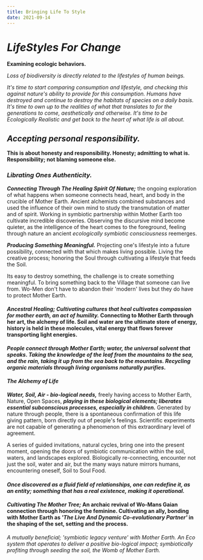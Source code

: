 ```yaml
---
title: Bringing Life To Style
date: 2021-09-14
---
```


# *LifeStyles For Change*

**Examining ecologic behaviors.**

*Loss of biodiversity is directly related to the lifestyles of human beings.*

*It's time to start comparing consumption and lifestyle, and checking this against nature's ability to provide for this consumption. Humans have destroyed and continue to destroy the habitats of species on a daily basis. It's time to own up to the realities of what that translates to for the generations to come, aesthetically and otherwise. It's time to be *Ecologically Realistic* and get back to the *heart* of what *life* is all about.*

## *Accepting personal responsibility.*

**This is about honesty and responsibility. Honesty; admitting to what is. Responsibility; not blaming someone else.**

### *Librating Ones Authenticity.*

***Connecting Through The Healing Spirit Of Nature;*** the ongoing exploration of what happens when someone connects head, heart, and body in the crucible of Mother Earth. Ancient alchemists combined substances and used the influence of their own mind to study the transmutation of matter and of spirit. Working in symbiotic partnership within Mother Earth too cultivate incredible discoveries. Observing the discursive mind become quieter, as the intelligence of the heart comes to the foreground, feeling through nature an ancient *ecologically symbiotic consciousness* reemerges.

***Producing Something Meaningful.*** Projecting one's lifestyle into a future possibility, connected with that which makes living possible. Living the creative process; honoring the Soul through cultivating a lifestyle that feeds the Soil.

Its easy to destroy something, the challenge is to create something meaningful. To bring something back to the Village that someone can live from. Wo-Men don't have to abandon their 'modern' lives but they do have to protect Mother Earth.

#### *Ancestral Healing; Cultivating cultures that heal cultivates compassion for mother earth, an act of humility.* Connecting to Mother Earth through her art, the alchemy of life. Soil and water are the ultimate store of energy, history is held in these molecules, vital energy that flows forever transporting light energies.

***People connect through Mother Earth; water, the universal solvent that speaks. Taking the knowledge of the leaf from the mountains to the sea, and the rain, taking it up from the sea back to the mountains. Recycling organic materials through living organisms naturally purifies.***

#### *The Alchemy of Life* 

***Water, Soil, Air - bio-logical needs,*** freely having access to Mother Earth, Nature, Open Spaces, ***playing in these biological elements; liberates essential subconscious processes, especially in children.*** Generated by nature through people, there is a spontaneous confirmation of this life giving pattern, born directly out of people's feelings. Scientific experiments are not capable of generating a phenomenon of this extraordinary level of agreement.

A series of guided invitations, natural cycles, bring one into the present moment, opening the doors of symbiotic communication within the soil, waters, and landscapes explored. Biologically re-connecting, encounter not just the soil, water and air, but the many ways nature mirrors humans, encountering oneself, Soil to Soul Food.

#### *Once discovered as a fluid field of relationships, one can redefine it, as an entity; something that has a real existence, making it operational.*

#### *Cultivating The Mother Tree;* An archaic revival of Wo-Mans Gaian connection through honoring the feminine. Cultivating an ally, bonding with Mother Earth as *'The Live And Dynamic Co-evolutionary Partner'* in the shaping of the set, setting and the process.

*A mutually beneficial; 'symbiotic legacy venture' with Mother Earth. An Eco system that operates to deliver a positive bio-logical impact; symbiotically profiting through seeding the soil, the Womb of Mother Earth.*






